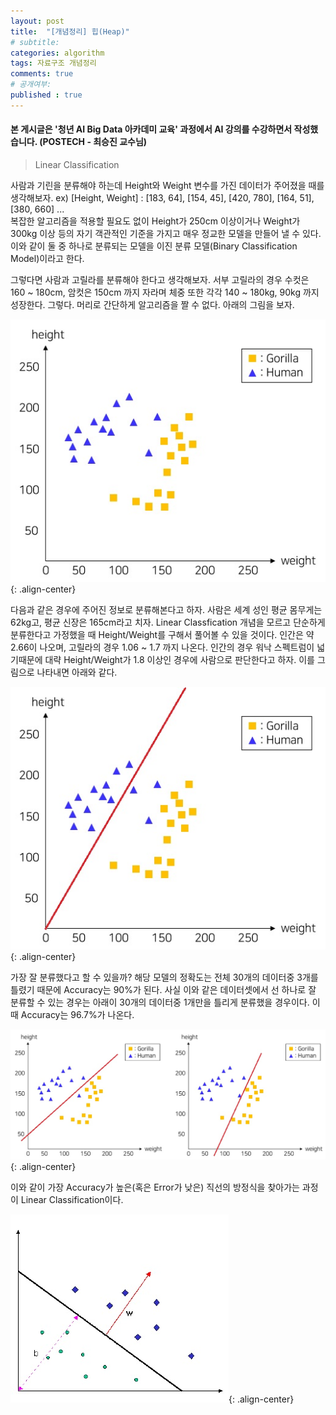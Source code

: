 ```yaml
---
layout: post
title:  "[개념정리] 힙(Heap)"
# subtitle: 
categories: algorithm
tags: 자료구조 개념정리
comments: true
# 공개여부:
published : true
---
```



#### 본 게시글은 '청년 AI Big Data 아카데미 교육' 과정에서 AI 강의를 수강하면서 작성했습니다. (POSTECH - 최승진 교수님)


> Linear Classification

사람과 기린을 분류해야 하는데 Height와 Weight 변수를 가진 데이터가 주어졌을 때를 생각해보자. ex) [Height, Weight] : [183, 64], [154, 45], [420, 780], [164, 51], [380, 660] ...  
복잡한 알고리즘을 적용할 필요도 없이 Height가 250cm 이상이거나 Weight가 300kg 이상 등의 자기 객관적인 기준을 가지고 매우 정교한 모델을 만들어 낼 수 있다. 이와 같이 둘 중 하나로 분류되는 모델을 이진 분류 모델(Binary Classification Model)이라고 한다.

그렇다면 사람과 고릴라를 분류해야 한다고 생각해보자. 서부 고릴라의 경우 수컷은 160 ~ 180cm, 암컷은 150cm 까지 자라며 체중 또한 각각 140 ~ 180kg, 90kg 까지 성장한다. 그렇다. 머리로 간단하게 알고리즘을 짤 수 없다. 아래의 그림을 보자.

![](/assets/img/20200521/1.jpg){: .align-center}  

다음과 같은 경우에 주어진 정보로 분류해본다고 하자. 사람은 세계 성인 평균 몸무게는 62kg고, 평균 신장은 165cm라고 치자. Linear Classfication 개념을 모르고 단순하게 분류한다고 가정했을 때 Height/Weight를 구해서 풀어볼 수 있을 것이다. 인간은 약 2.66이 나오며, 고릴라의 경우 1.06 ~ 1.7 까지 나온다. 인간의 경우 워낙 스펙트럼이 넓기때문에 대략 Height/Weight가 1.8 이상인 경우에 사람으로 판단한다고 하자. 이를 그림으로 나타내면 아래와 같다.

![](/assets/img/20200521/2.jpg){: .align-center}  

가장 잘 분류했다고 할 수 있을까? 해당 모델의 정확도는 전체 30개의 데이터중 3개를 틀렸기 때문에 Accuracy는 90%가 된다. 사실 이와 같은 데이터셋에서 선 하나로 잘 분류할 수 있는 경우는 아래이 30개의 데이터중 1개만을 틀리게 분류했을 경우이다. 이 때 Accuracy는 96.7%가 나온다.

![](/assets/img/20200521/3.jpg){: .align-center}  

이와 같이 가장 Accuracy가 높은(혹은 Error가 낮은) 직선의 방정식을 찾아가는 과정이 Linear Classification이다. 

![](/assets/img/20200521/4.jpg){: .align-center}  
